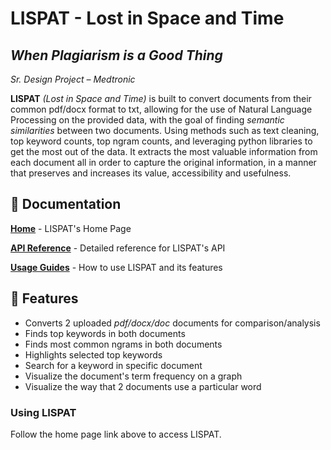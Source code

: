 # LISPAT - Lost in Space and Time

## _When Plagiarism is a Good Thing_

_Sr. Design Project – Medtronic_


**LISPAT** _(Lost in Space and Time)_ is built to convert documents from their common pdf/docx format to txt, allowing for the use of Natural Language Processing on the provided data, with the goal of finding _semantic similarities_ between two documents. Using methods such as text cleaning, top keyword counts, top ngram counts, and leveraging python libraries to get the most out of the data. It extracts the most valuable information from each document all in order to capture the original information, in a manner that preserves and increases its value, accessibility and usefulness.


## 📒 Documentation

[**Home**](https://lispat.herokuapp.com/) - LISPAT's Home Page

[**API Reference**](https://lispat.herokuapp.com/api) - Detailed reference for LISPAT's API

[**Usage Guides**](https://lispat.herokuapp.com/help) - How to use LISPAT and its features


## 💪 Features
* Converts 2 uploaded _pdf/docx/doc_ documents for comparison/analysis
* Finds top keywords in both documents
* Finds most common ngrams in both documents
* Highlights selected top keywords
* Search for a keyword in specific document
* Visualize the document's term frequency on a graph
* Visualize the way that 2 documents use a particular word


### Using LISPAT

Follow the home page link above to access LISPAT.
